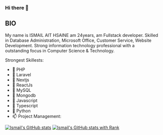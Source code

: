 ### Hi there 👋

## BIO

My name is ISMAIL AIT HSAINE am 24years, am Fullstack developer. Skilled in Database Administration, Microsoft Office, Customer Service,  Website Development. Strong information technology professional with a outstanding focus in Computer Science & Technology.

Strongest Skillests:

- 💬 PHP
- 💬 Laravel
- 💬 Nextjs
- 💬 ReactJs 
- 💬 MySQL 
- 💬 Mongodb
- 💬 Javascript
- 💬 Typescript
- 💬 Python
- 📫 Project Management: 

[![Ismail's GitHub stats](https://github-readme-stats.vercel.app/api?username=aithsaine&show_icons=true&theme=radical)](https://github.com/aithsaine)
[![Ismail's GitHub stats with Rank](https://github-readme-stats.vercel.app/api?username=aithsaine&show_icons=true&hide_rank=false&rank_icon=percentile&theme=radical)](https://github.com/dom557)

